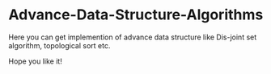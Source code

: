 # Advance-Data-Structure-Algorithms

Here you can get implemention of advance data structure like Dis-joint set algorithm, topological sort etc.

Hope you like it!
